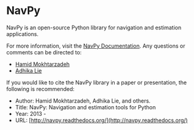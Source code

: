 # NavPy

NavPy is an open-source Python library for navigation and estimation applications.

For more information, visit the [NavPy Documentation](http://navpy.readthedocs.org/en/latest/). Any questions or comments can be directed to:

* [Hamid Mokhtarzadeh](https://github.com/hamid-m)
* [Adhika Lie](https://github.com/adhika)

If you would like to cite the NavPy library in a paper or presentation, the following is recommended:

* Author: Hamid Mokhtarzadeh, Adhika Lie, and others.
* Title: NavPy: Navigation and estimation tools for Python
* Year: 2013 -
* URL: [http://navpy.readthedocs.org/](http://navpy.readthedocs.org/)
